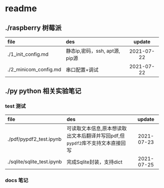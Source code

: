 # readme

## ./raspberry 树莓派

| file | des | update |
|:-----|:----|:---:|
| ./1_init_config.md | 静态ip,密码，ssh, apt源, pip源 | 2021-07-22 |
| ./2_minicom_config.md | 串口配置+调试 | 2021-07-22 |

## ./py python 相关实验笔记

### test 测试
| file | des | update |
|:-----|:----|:---:|
| ./pdf/pypdf2_test.ipynb | 可读取文本信息,原本想读取出文本后翻译并写回pdf,但`pypdf2`库不支持文本直接回写| 2021-07-23 |
| ./sqlite/sqlite_test.ipynb| 完成Sqlite封装，支持dict | 2021-07-25 |
### docs 笔记
